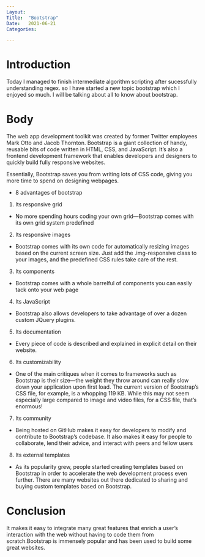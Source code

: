 ```yaml
---
Layout:
Title:	"Bootstrap"
Date:	2021-06-21
Categories:

---
```


# Introduction

Today I managed to finish intermediate algorithm scripting after sucessfully understanding regex.
so I have started a new topic bootstrap which I enjoyed so much.
I will be talking about all to know about bootstrap.

# Body

The web app development toolkit was created by former Twitter employees Mark Otto and Jacob Thornton.
Bootstrap is a giant collection of handy, reusable bits of code written in HTML, CSS, and JavaScript. It’s also a frontend development framework that enables developers and designers to quickly build fully responsive websites.

Essentially, Bootstrap saves you from writing lots of CSS code, giving you more time to spend on designing webpages.

 - 8 advantages of bootstrap

 1. Its responsive grid
   - No more spending hours coding your own grid—Bootstrap comes with its own grid system predefined
 2. Its responsive images
   - Bootstrap comes with its own code for automatically resizing images based on the current screen size. Just add the .img-responsive class to your images, and the predefined CSS rules take care of the rest.
 3. Its components
   - Bootstrap comes with a whole barrelful of components you can easily tack onto your web page
 4. Its JavaScript
   - Bootstrap also allows developers to take advantage of over a dozen custom JQuery plugins.
 5. Its documentation
   -  Every piece of code is described and explained in explicit detail on their website.
 6. Its customizability
   - One of the main critiques when it comes to frameworks such as Bootstrap is their size—the weight they throw around can really slow down your application upon first load. The current version of Bootstrap’s CSS file, for example, is a whopping 119 KB. While this may not seem especially large compared to image and video files, for a CSS file, that’s enormous!
 7. Its community
   - Being hosted on GitHub makes it easy for developers to modify and contribute to Bootstrap’s codebase. It also makes it easy for people to collaborate, lend their advice, and interact with peers and fellow users
 8. Its external templates
   - As its popularity grew, people started creating templates based on Bootstrap in order to accelerate the web development process even further. There are many websites out there dedicated to sharing and buying custom templates based on Bootstrap.

# Conclusion

 It makes it easy to integrate many great features that enrich a user’s interaction with the web without having to code them from scratch.Bootstrap is immensely popular and has been used to build some great websites.